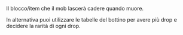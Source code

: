 Il blocco/item che il mob lascerà cadere quando muore.

In alternativa puoi utilizzare le tabelle del bottino per avere più drop e decidere la rarità di ogni drop.